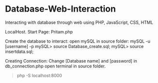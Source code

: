 # Database-Web-Interaction
Interacting with database through web using PHP, JavaScript, CSS, HTML

LocalHost. Start Page: Pritam.php

Create the database to interact:
open mySQL in source folder: mySQL -u [username] -p
mySQL> source Database_create.sql;
mySQL> source insertdata.sql;

Creating Connection:
Change [Database name] and [password] in db_connection.php
open terminal in source folder.
> php -S localhost:8000  
